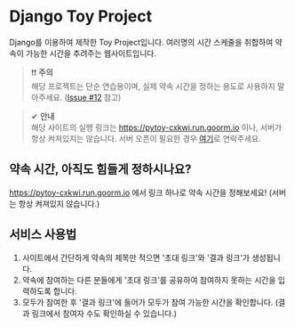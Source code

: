 # Django Toy Project
 Django를 이용하여 제작한 Toy Project입니다. 여러명의 시간 스케줄을 취합하여 약속이 가능한 시간을 추려주는 웹사이트입니다.
 
 > ❗❗ **주의**    
 > 해당 프로젝트는 단순 연습용이며, 실제 약속 시간을 정하는 용도로 사용하지 말아주세요. ([Issue #12](https://github.com/Mango-Juice/Django-Toy/issues/12) 참고)

 > ✔ **안내**    
 > 해당 사이트의 실행 링크는 https://pytoy-cxkwi.run.goorm.io 이나, 서버가 항상 켜져있지는 않습니다. 서버 오픈이 필요한 경우 [여기](https://open.kakao.com/o/sOlBFBgd)로 연락주세요.

## 약속 시간, 아직도 힘들게 정하시나요?
https://pytoy-cxkwi.run.goorm.io 에서 링크 하나로 약속 시간을 정해보세요!
(서버는 항상 켜져있지 않습니다.)    

## 서비스 사용법
1. 사이트에서 간단하게 약속의 제목만 적으면 '초대 링크'와 '결과 링크'가 생성됩니다.
2. 약속에 참여하는 다른 분들에게 '초대 링크'를 공유하여 참여하지 못하는 시간을 입력하도록 합니다.
3. 모두가 참여한 후 '결과 링크'에 들어가 모두가 참여 가능한 시간을 확인합니다. (결과 링크에서 참여자 수도 확인하실 수 있습니다.)